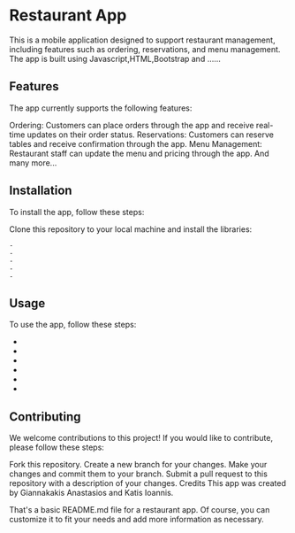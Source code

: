 # Restaurant App
This is a mobile application designed to support restaurant management, including features such as ordering, reservations, and menu management. The app is built using Javascript,HTML,Bootstrap and ......

## Features
The app currently supports the following features:

Ordering: Customers can place orders through the app and receive real-time updates on their order status.
Reservations: Customers can reserve tables and receive confirmation through the app.
Menu Management: Restaurant staff can update the menu and pricing through the app.
And many more...

## Installation
To install the app, follow these steps:

Clone this repository to your local machine and
install the libraries: 
``` -
-
-
-
-
-
```

## Usage
To use the app, follow these steps:

-
-
-
-
-
-

## Contributing
We welcome contributions to this project! If you would like to contribute, please follow these steps:

Fork this repository.
Create a new branch for your changes.
Make your changes and commit them to your branch.
Submit a pull request to this repository with a description of your changes.
Credits
This app was created by Giannakakis Anastasios and Katis Ioannis.


That's a basic README.md file for a restaurant app. Of course, you can customize it to fit your needs and add more information as necessary.
